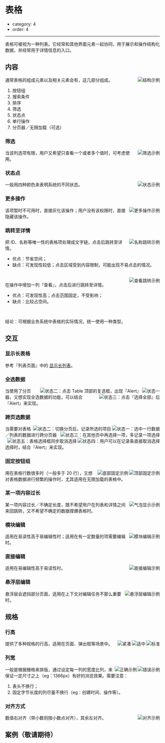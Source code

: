# 表格

- category: 4
- order: 4

---

表格可被视为一种列表。它经常和其他界面元素一起协同，用于展示和操作结构化数据，并经常用于详情信息的入口。

## 内容

<img class="preview-img" align="right" alt="结构示例" src="https://os.alipayobjects.com/rmsportal/zFqqEqKKAylKkxv.png">

通常表格的组成元素以及相关元素会有，这几部分组成。

1. 按钮组
2. 搜索条件
3. 排序
4. 筛选
5. 状态点
6. 单行操作
7. 分页器／无限加载（可选）

### 筛选

<img class="preview-img" align="right" alt="筛选示例" src="https://os.alipayobjects.com/rmsportal/YRcnmAFUvcfMlpN.png">

当该列选项有限，用户又希望只查看一个或者多个值时，可考虑使用。

### 状态点

<img class="preview-img" align="right" alt="状态示例" src="https://os.alipayobjects.com/rmsportal/EYmtSshUxKydwns.png">

一般用四种颜色来表明系统的不同状态。

### 更多操作

<img class="preview-img" align="right" alt="更多操作示例" description="依次分别为：完整内容、暂时不可用、没有该权限。" src="https://os.alipayobjects.com/rmsportal/ZlcZDOZNZpYQcMM.png">

该项暂时不可用时，直接灰化该操作；用户没有该权限时，直接隐藏该操作。

### 跳转至详情

<img class="preview-img" align="right" alt="名称跳转示例" src="https://os.alipayobjects.com/rmsportal/tfJiUmrUJRzBlzt.png">

把 ID、名称等唯一性的表格项处理成文字链，点击后跳转至详情。

- 优点：节省空间；
- 缺点：可发现性较低；点击区域受到内容限制，可能出现不易点击的情况。

<br>

<img class="preview-img" align="right" alt="查看跳转示例" src="https://os.alipayobjects.com/rmsportal/zjDqNVTzSrzXaWg.png">

在操作中增加一列『查看』，点击后进行跳转至详情。

- 优点：可发现性高；点击范围固定，不受影响；
- 缺点：比较占空间。

<br>

结论：可根据业务系统中表格的实际情况，统一使用一种类型。

## 交互

### 显示长表格

参考『列表页面』中的 [显示长列表](/docs/pattern/list#%E6%98%BE%E7%A4%BA%E9%95%BF%E5%88%97%E8%A1%A8)。

### 全选数据

<img class="preview-img" align="right" alt="状态一" src="https://os.alipayobjects.com/rmsportal/QqafGErOPnuDKyy.png">

<img class="preview-img" align="right" alt="状态二：点击 Table 顶部的复选框，出现『Alert』" src="https://os.alipayobjects.com/rmsportal/qwRSMFNilVCNoym.png">

<img class="preview-img" align="right" alt="状态三：点击『选择全部』后" src="https://os.alipayobjects.com/rmsportal/POvEJGjMYAexGut.png">

当使用了分页器，又想实现全选数据的功能，可以结合『Alert』来实现。

### 跨页选数据

<img class="preview-img" align="right" alt="状态一：选中一行数据" src="https://os.alipayobjects.com/rmsportal/OcIWSystreURrPV.png">

<img class="preview-img" align="right" alt="状态二：切换分页后，记录所选的项目" src="https://os.alipayobjects.com/rmsportal/HuzwUWDzXszOkEI.png">

<img class="preview-img" align="right" alt="状态三：在其他页中再选择一项，多记录一项选择" src="https://os.alipayobjects.com/rmsportal/yCjrxTSElzNUsFn.png">

<img class="preview-img" align="right" alt="状态四：用户可以在记录条直接取消选择" src="https://os.alipayobjects.com/rmsportal/jtepHsDPApPnQlD.png">

<img class="preview-img" align="right" alt="状态五：表格选择框同步取消选择" src="https://os.alipayobjects.com/rmsportal/OAVQZqxPyuAWvTh.png">

当需要对表格／列表的数据进行跨分页器选择时，结合『Alert』来实现。

### 固定按钮组

<img class="preview-img" align="right" alt="顶部固定示例" src="https://os.alipayobjects.com/rmsportal/AhgnVIhTIvtHpok.png">

<img class="preview-img" align="right" alt="底部固定示例" src="https://os.alipayobjects.com/rmsportal/hUHidNAJczLRVCg.png">

用在表格行数很多时（一般多于 20 行），又想对表格数据进行频繁的操作时，尤其适用在无限加载的表格中。

### 某一项内容过长

<img class="preview-img" align="right" alt="气泡显示示例" description="当过长信息可以被隐藏时，用户悬浮／点击该项时，用『Tooltip／Popover』来显示完整内容。" src="https://os.alipayobjects.com/rmsportal/vgNHOYAiuQbXCOi.png">

某一项内容过长／不确定长度，既不希望用户在列表和详情之间来回跳转，又不希望不确定的数据撑爆表格时。

### 模块编辑

<img class="preview-img" align="right" alt="模块编辑示例" description="启动和禁用要尽可能相似（对称性交互）；保证启用和禁用切换时，页面不在水平方向不错位。" src="https://os.alipayobjects.com/rmsportal/mUhSLOTjzGYTQaE.png">

适用在易读性高于易编辑性时；适用在有一定数量的项需要编辑时。

### 直接编辑

<img class="preview-img" align="right" alt="直接编辑示例" description="用户输入后，系统需要及时保存数据。" src="https://os.alipayobjects.com/rmsportal/VgvZjqTZBuAfGuO.png">

适用在易编辑性高于易读性时。

### 悬浮层编辑

<img class="preview-img" align="right" alt="悬浮层编辑示例" src="https://os.alipayobjects.com/rmsportal/QhIyXeNxAZEaLjT.png">

悬浮层会遮挡部分页面，适用在上下文对编辑任务不那么重要时。


## 规格

### 行高

<img class="preview-img" align="right" alt="标准" src="https://os.alipayobjects.com/rmsportal/OXTCkOkAtaWtzNA.png">

<img class="preview-img" align="right" alt="适中" src="https://os.alipayobjects.com/rmsportal/irjamuwZFdQLYWJ.png">

<img class="preview-img" align="right" alt="紧凑" src="https://os.alipayobjects.com/rmsportal/SdlTVIAoxickNMM.png">

提供了多种规格的行高，适用在页面、弹出框等场景中。

### 列宽

<img class="preview-img" align="right" alt="错误示例" src="https://os.alipayobjects.com/rmsportal/TbuuZNfOTrSflVg.png" bad>

<img class="preview-img" align="right" alt="正确示例" src="https://os.alipayobjects.com/rmsportal/cSSSfNrFMioHDBJ.png" good>

一般是根据栅格来排版，通过设定每一列的宽度比列，来保证一定尺寸之上（eg：1366px）有好的浏览效果。需要注意：

1. 表头不换行；
2. 固定字节长度的列尽量不换行（eg：创建时间、操作等）。

### 对齐方式

<img class="preview-img" align="right" alt="对齐示例" src="https://os.alipayobjects.com/rmsportal/RWCMGdnGSZXYULc.png">

数值右对齐（带小数则按小数点对齐），其余左对齐。


## <span class="waiting">案例（敬请期待）</span>
